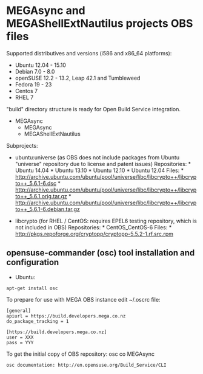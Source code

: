 # MEGAsync and MEGAShellExtNautilus projects OBS files

Supported distributives and versions (i586 and x86_64 platforms):
* Ubuntu 12.04 - 15.10
* Debian 7.0 - 8.0
* openSUSE 12.2 - 13.2, Leap 42.1 and Tumbleweed
* Fedora 19 - 23
* Centos 7
* RHEL 7

"build" directory structure is ready for Open Build Service integration.

* MEGAsync
    * MEGAsync
    * MEGAShellExtNautilus

Subprojects:
* ubuntu:universe  (as OBS does not include packages from Ubuntu "universe" repository due to license and patent issues)
    Repositories:
        * Ubuntu 14.04
        * Ubuntu 13.10
        * Ubuntu 12.10
        * Ubuntu 12.04
    Files:
        * http://archive.ubuntu.com/ubuntu/pool/universe/libc/libcrypto++/libcrypto++_5.6.1-6.dsc
        * http://archive.ubuntu.com/ubuntu/pool/universe/libc/libcrypto++/libcrypto++_5.6.1.orig.tar.gz
        * http://archive.ubuntu.com/ubuntu/pool/universe/libc/libcrypto++/libcrypto++_5.6.1-6.debian.tar.gz

* libcrypto  (for RHEL / CentOS: requires EPEL6 testing repository, which is not included in OBS)
    Repositories:
        * CentOS_CentOS-6
    Files:
        * http://pkgs.repoforge.org/cryptopp/cryptopp-5.5.2-1.rf.src.rpm


## opensuse-commander (osc) tool installation and configuration

* Ubuntu:
```
apt-get install osc
```

To prepare for use with MEGA OBS instance edit ~/.oscrc file:

```
[general]
apiurl = https://build.developers.mega.co.nz
do_package_tracking = 1
```

```
[https://build.developers.mega.co.nz]
user = XXX
pass = YYY
```

To get the initial copy of OBS repository:
osc co MEGAsync

```
osc documentation: http://en.opensuse.org/Build_Service/CLI
```

